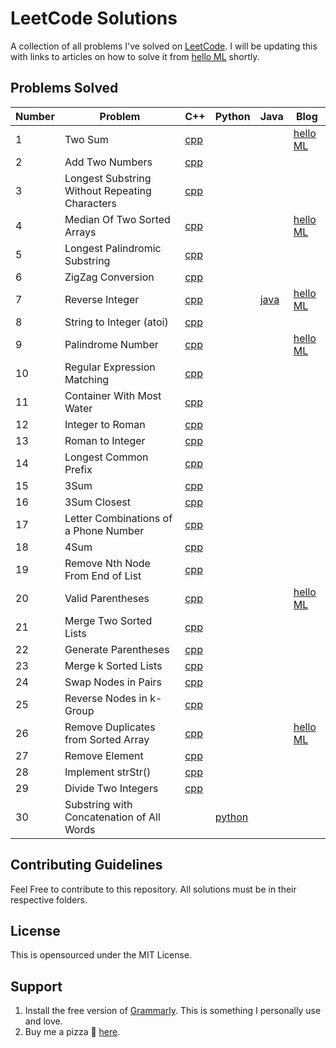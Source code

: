 # LeetCode Solutions
A collection of all problems I've solved on [LeetCode](https://leetcode.com/problemset/all/). I will be updating this with links to articles on how to solve it from [hello ML](https://helloml.org) shortly.  
## Problems Solved

| Number | Problem | C++ | Python | Java | Blog |
| --- | --- | --- | --- | --- | --- |
| 1   | Two Sum | [cpp](https://github.com/vishnureddys/leetcode/blob/main/cpp/Two%20Sum.cpp) |     |     | [hello ML](https://helloml.org/two-sum-problem-using-stl-solutions-and-analysis/) |
| 2   | Add Two Numbers | [cpp](https://github.com/vishnureddys/leetcode/blob/main/cpp/Add%20Two%20Numbers.cpp) |     |     |     |
| 3   | Longest Substring Without Repeating Characters | [cpp](https://github.com/vishnureddys/leetcode/blob/main/cpp/Longest%20SubstringWithoutRepeating%20Characters.cpp) |     |     |     |
| 4   | Median Of Two Sorted Arrays | [cpp](https://github.com/vishnureddys/leetcode/blob/main/cpp/Median%20Of%20Two%20Sorted%20Arrays.cpp) |     |     | [hello ML](https://helloml.org/median-of-two-sorted-arrays-leetcode-problem/) |
| 5   | Longest Palindromic Substring | [cpp](https://github.com/vishnureddys/leetcode/blob/main/cpp/Longest%20Palindromic%20Substring.cpp) |     |     |     |
| 6   | ZigZag Conversion | [cpp](https://github.com/vishnureddys/leetcode/blob/main/cpp/ZigZagConversion.cpp) |     |     |     |
| 7   | Reverse Integer | [cpp](https://github.com/vishnureddys/leetcode/blob/main/cpp/Reverse%20Integer.cpp) |     |[java](https://github.com/vishnureddys/leetcode/blob/main/java/Reverse%20Integer.java)| [hello ML](https://helloml.org/reverse-integer-handling-overflow-solution-to-leetcode-problem/) |
| 8   | String to Integer (atoi) | [cpp](https://github.com/vishnureddys/leetcode/blob/main/cpp/String%20to%20Integer.cpp) |     |     |     |
| 9   | Palindrome Number | [cpp](https://github.com/vishnureddys/leetcode/blob/main/cpp/Palindrome%20Number.cpp) |     |     |[hello ML](https://helloml.org/palindrome-number-leetcode-problem/)|
| 10  | Regular Expression Matching | [cpp](https://github.com/vishnureddys/leetcode/blob/main/cpp/Regular%20Expression%20Matching.cpp) |     |     |     |
| 11  | Container With Most Water | [cpp](https://github.com/vishnureddys/leetcode/blob/main/cpp/Container%20With%20Most%20Water.cpp) |     |     |     |
| 12  | Integer to Roman | [cpp](https://github.com/vishnureddys/leetcode/blob/main/cpp/Integer%20to%20Roman.cpp) |     |     |     |
| 13  | Roman to Integer | [cpp](https://github.com/vishnureddys/leetcode/blob/main/cpp/Roman%20to%20Integer.cpp) |     |     |     |
| 14  | Longest Common Prefix | [cpp](https://github.com/vishnureddys/leetcode/blob/main/cpp/Longest%20Common%20Prefix.cpp) |     |     |     |
| 15  | 3Sum| [cpp](https://github.com/vishnureddys/leetcode/blob/main/cpp/3Sum.cpp) |     |     |     |
| 16  | 3Sum Closest| [cpp](https://github.com/vishnureddys/leetcode/blob/main/cpp/3Sum%20Closest.cpp) |     |     |     |
| 17  | Letter Combinations of a Phone Number| [cpp](https://github.com/vishnureddys/leetcode/blob/main/cpp/Letter%20Combinations%20of%20a%20Phone%20Number.cpp) |     | |     |
| 18  | 4Sum | [cpp](https://github.com/vishnureddys/leetcode/blob/main/cpp/4Sum.cpp) |     | |     |
| 19  | Remove Nth Node From End of List | [cpp](https://github.com/vishnureddys/leetcode/blob/main/cpp/Remove%20Nth%20Node%20From%20End%20of%20List.cpp) |     | |     |
| 20  | Valid Parentheses | [cpp](https://github.com/vishnureddys/leetcode/blob/main/cpp/Valid%20Parentheses.cpp) |     | |[hello ML](https://helloml.org/valid-parentheses-solution-to-leetcode-problem/)|
| 21  | Merge Two Sorted Lists | [cpp](https://github.com/vishnureddys/leetcode/blob/main/cpp/Merge%20Two%20Sorted%20Lists.cpp) |     | |     |
| 22  | Generate Parentheses | [cpp](https://github.com/vishnureddys/leetcode/blob/main/cpp/Generate%20Parentheses.cpp) |     | |     |
| 23  | Merge k Sorted Lists | [cpp](https://github.com/vishnureddys/leetcode/blob/main/cpp/Merge%20k%20Sorted%20Lists.cpp) |     | |     |
| 24  | Swap Nodes in Pairs | [cpp](https://github.com/vishnureddys/leetcode/blob/main/cpp/Swap%20Nodes%20in%20Pairs.cpp) |     | |     |
| 25  | Reverse Nodes in k-Group | [cpp](https://github.com/vishnureddys/leetcode/blob/main/cpp/Reverse%20Nodes%20in%20k-Group.cpp) |     | |     |
| 26  | Remove Duplicates from Sorted Array | [cpp](https://github.com/vishnureddys/leetcode/blob/main/cpp/Remove%20Duplicates%20from%20Sorted%20Array.cpp) |     | | [hello ML](https://helloml.org/remove-duplicates-from-sorted-array-leetcode-solution/)    |
| 27  | Remove Element | [cpp](https://github.com/vishnureddys/leetcode/blob/main/cpp/Remove%20Element.cpp) |     | |     |
| 28  | Implement strStr() | [cpp](https://github.com/vishnureddys/leetcode/blob/main/cpp/Implement%20strStr.cpp) |     | |     |
| 29  | Divide Two Integers | [cpp](https://github.com/vishnureddys/leetcode/blob/main/cpp/Divide%20Two%20Integers.cpp) |     | |     |
| 30  | Substring with Concatenation of All Words |  |  [python](https://github.com/vishnureddys/leetcode/blob/main/python/Substring%20with%20Concatenation%20of%20All%20Words.py)   | |     |
## Contributing Guidelines

Feel Free to contribute to this repository. All solutions must be in their respective folders. 

## License

This is opensourced under the MIT License.

## Support
1. Install the free version of [Grammarly](https://grammarly.go2cloud.org/aff_c?offer_id=209&aff_id=73274). This is something I personally use and love. 
2. Buy me a pizza 🍕 [here](https://www.buymeacoffee.com/vishnusreddy).


